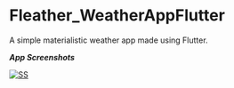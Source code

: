 # Fleather_WeatherAppFlutter

A simple materialistic weather app made using Flutter.

***App Screenshots***

[![SS](https://drive.google.com/file/d/1PNNW12wn92_GNGGpU9KwyQrqssUUapgR/view?usp=sharing)]()

